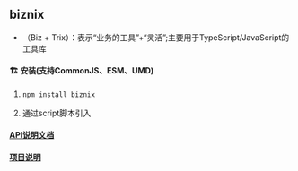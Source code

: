## biznix
- （Biz + Trix）：表示“业务的工具”+“灵活”;主要用于TypeScript/JavaScript的工具库

#### :building_construction:  安装(支持CommonJS、ESM、UMD)
1. 
    ``` bash
    npm install biznix
    ```
2. 通过script脚本引入

#### [API说明文档](https://github.com/huafengThunder/biznix/blob/master/api-description.md)

#### [项目说明](https://github.com/huafengThunder/biznix/blob/master/doc.md)